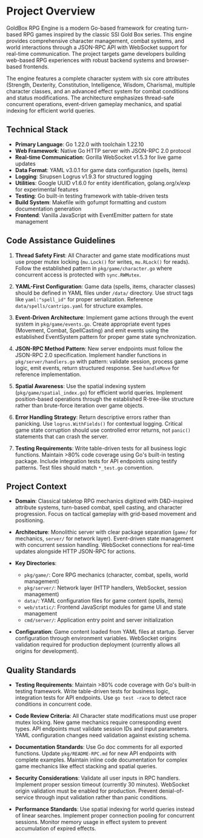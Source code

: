 # Project Overview

GoldBox RPG Engine is a modern Go-based framework for creating turn-based RPG games inspired by the classic SSI Gold Box series. This engine provides comprehensive character management, combat systems, and world interactions through a JSON-RPC API with WebSocket support for real-time communication. The project targets game developers building web-based RPG experiences with robust backend systems and browser-based frontends.

The engine features a complete character system with six core attributes (Strength, Dexterity, Constitution, Intelligence, Wisdom, Charisma), multiple character classes, and an advanced effect system for combat conditions and status modifications. The architecture emphasizes thread-safe concurrent operations, event-driven gameplay mechanics, and spatial indexing for efficient world queries.

## Technical Stack

- **Primary Language**: Go 1.22.0 with toolchain 1.22.10
- **Web Framework**: Native Go HTTP server with JSON-RPC 2.0 protocol
- **Real-time Communication**: Gorilla WebSocket v1.5.3 for live game updates
- **Data Format**: YAML v3.0.1 for game data configuration (spells, items)
- **Logging**: Sirupsen Logrus v1.9.3 for structured logging
- **Utilities**: Google UUID v1.6.0 for entity identification, golang.org/x/exp for experimental features
- **Testing**: Go built-in testing framework with table-driven tests
- **Build System**: Makefile with gofumpt formatting and custom documentation generation
- **Frontend**: Vanilla JavaScript with EventEmitter pattern for state management

## Code Assistance Guidelines

1. **Thread Safety First**: All Character and game state modifications must use proper mutex locking (`mu.Lock()` for writes, `mu.RLock()` for reads). Follow the established pattern in `pkg/game/character.go` where concurrent access is protected with `sync.RWMutex`.

2. **YAML-First Configuration**: Game data (spells, items, character classes) should be defined in YAML files under `/data/` directory. Use struct tags like `yaml:"spell_id"` for proper serialization. Reference `data/spells/cantrips.yaml` for structure examples.

3. **Event-Driven Architecture**: Implement game actions through the event system in `pkg/game/events.go`. Create appropriate event types (Movement, Combat, SpellCasting) and emit events using the established EventSystem pattern for proper game state synchronization.

4. **JSON-RPC Method Pattern**: New server endpoints must follow the JSON-RPC 2.0 specification. Implement handler functions in `pkg/server/handlers.go` with pattern: validate session, process game logic, emit events, return structured response. See `handleMove` for reference implementation.

5. **Spatial Awareness**: Use the spatial indexing system (`pkg/game/spatial_index.go`) for efficient world queries. Implement position-based operations through the established R-tree-like structure rather than brute-force iteration over game objects.

6. **Error Handling Strategy**: Return descriptive errors rather than panicking. Use `logrus.WithFields()` for contextual logging. Critical game state corruption should use controlled error returns, not `panic()` statements that can crash the server.

7. **Testing Requirements**: Write table-driven tests for all business logic functions. Maintain >80% code coverage using Go's built-in testing package. Include integration tests for API endpoints using testify patterns. Test files should match `*_test.go` convention.

## Project Context

- **Domain**: Classical tabletop RPG mechanics digitized with D&D-inspired attribute systems, turn-based combat, spell casting, and character progression. Focus on tactical gameplay with grid-based movement and positioning.

- **Architecture**: Monolithic server with clear package separation (`game/` for mechanics, `server/` for network layer). Event-driven state management with concurrent session handling. WebSocket connections for real-time updates alongside HTTP JSON-RPC for actions.

- **Key Directories**:
  - `pkg/game/`: Core RPG mechanics (character, combat, spells, world management)
  - `pkg/server/`: Network layer (HTTP handlers, WebSocket, session management)
  - `data/`: YAML configuration files for game content (spells, items)
  - `web/static/`: Frontend JavaScript modules for game UI and state management
  - `cmd/server/`: Application entry point and server initialization

- **Configuration**: Game content loaded from YAML files at startup. Server configuration through environment variables. WebSocket origins validation required for production deployment (currently allows all origins for development).

## Quality Standards

- **Testing Requirements**: Maintain >80% code coverage with Go's built-in testing framework. Write table-driven tests for business logic, integration tests for API endpoints. Use `go test -race` to detect race conditions in concurrent code.

- **Code Review Criteria**: All Character state modifications must use proper mutex locking. New game mechanics require corresponding event types. API endpoints must validate session IDs and input parameters. YAML configuration changes need validation against existing schema.

- **Documentation Standards**: Use Go doc comments for all exported functions. Update `pkg/README-RPC.md` for new API endpoints with complete examples. Maintain inline code documentation for complex game mechanics like effect stacking and spatial queries.

- **Security Considerations**: Validate all user inputs in RPC handlers. Implement proper session timeout (currently 30 minutes). WebSocket origin validation must be enabled for production. Prevent denial-of-service through input validation rather than panic conditions.

- **Performance Standards**: Use spatial indexing for world queries instead of linear searches. Implement proper connection pooling for concurrent sessions. Monitor memory usage in effect system to prevent accumulation of expired effects.
